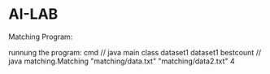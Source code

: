 # AI-LAB
Matching Program:
  
runnung the program: cmd
// java main class dataset1 dataset1 bestcount
// java matching.Matching "matching/data.txt" "matching/data2.txt" 4
  
